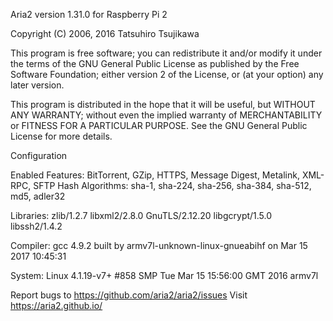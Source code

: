 Aria2 version 1.31.0 for Raspberry Pi 2

Copyright (C) 2006, 2016 Tatsuhiro Tsujikawa

This program is free software; you can redistribute it and/or modify
it under the terms of the GNU General Public License as published by
the Free Software Foundation; either version 2 of the License, or
(at your option) any later version.

This program is distributed in the hope that it will be useful,
but WITHOUT ANY WARRANTY; without even the implied warranty of
MERCHANTABILITY or FITNESS FOR A PARTICULAR PURPOSE.  See the
GNU General Public License for more details.

Configuration

Enabled Features: BitTorrent, GZip, HTTPS, Message Digest, Metalink, XML-RPC, SFTP
Hash Algorithms: sha-1, sha-224, sha-256, sha-384, sha-512, md5, adler32

Libraries: zlib/1.2.7 libxml2/2.8.0 GnuTLS/2.12.20 libgcrypt/1.5.0 libssh2/1.4.2

Compiler: gcc 4.9.2
  built by   armv7l-unknown-linux-gnueabihf
  on         Mar 15 2017 10:45:31
  
System: Linux 4.1.19-v7+ #858 SMP Tue Mar 15 15:56:00 GMT 2016 armv7l

Report bugs to https://github.com/aria2/aria2/issues
Visit https://aria2.github.io/
